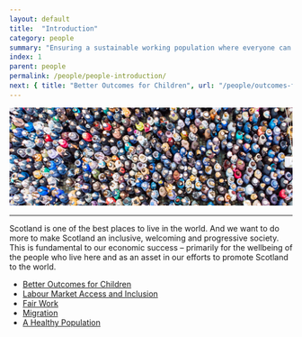 ```yaml
---
layout: default
title:  "Introduction"
category: people
summary: "Ensuring a sustainable working population where everyone can participate in and benefit from our increased prosperity."
index: 1
parent: people
permalink: /people/people-introduction/
next: { title: "Better Outcomes for Children", url: "/people/outcomes-for-children/" }
---
```

![People Photo](/assets/images/pageimages/people.jpg)
<br>
<hr>


Scotland is one of the best places to live in the world.  And we want to do more to make Scotland an inclusive, welcoming and progressive society.  This is fundamental to our economic success – primarily for the wellbeing of the people who live here and as an asset in our efforts to promote Scotland to the world.   

* [Better Outcomes for Children](/people/outcomes-for-children/)
* [Labour Market Access and Inclusion](/people/inclusion)
* [Fair Work](/people/fair-work/)
* [Migration](/people/migration/)
* [A Healthy Population](/people/healthy-population/)
